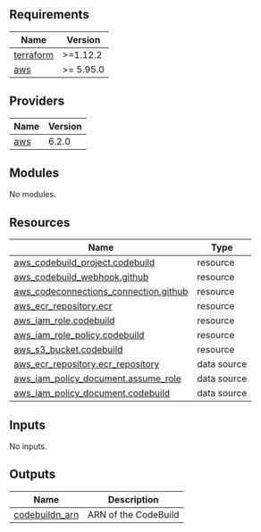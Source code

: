 <!-- BEGIN_TF_DOCS -->
## Requirements

| Name | Version |
|------|---------|
| <a name="requirement_terraform"></a> [terraform](#requirement\_terraform) | >=1.12.2 |
| <a name="requirement_aws"></a> [aws](#requirement\_aws) | >= 5.95.0 |

## Providers

| Name | Version |
|------|---------|
| <a name="provider_aws"></a> [aws](#provider\_aws) | 6.2.0 |

## Modules

No modules.

## Resources

| Name | Type |
|------|------|
| [aws_codebuild_project.codebuild](https://registry.terraform.io/providers/hashicorp/aws/latest/docs/resources/codebuild_project) | resource |
| [aws_codebuild_webhook.github](https://registry.terraform.io/providers/hashicorp/aws/latest/docs/resources/codebuild_webhook) | resource |
| [aws_codeconnections_connection.github](https://registry.terraform.io/providers/hashicorp/aws/latest/docs/resources/codeconnections_connection) | resource |
| [aws_ecr_repository.ecr](https://registry.terraform.io/providers/hashicorp/aws/latest/docs/resources/ecr_repository) | resource |
| [aws_iam_role.codebuild](https://registry.terraform.io/providers/hashicorp/aws/latest/docs/resources/iam_role) | resource |
| [aws_iam_role_policy.codebuild](https://registry.terraform.io/providers/hashicorp/aws/latest/docs/resources/iam_role_policy) | resource |
| [aws_s3_bucket.codebuild](https://registry.terraform.io/providers/hashicorp/aws/latest/docs/resources/s3_bucket) | resource |
| [aws_ecr_repository.ecr_repository](https://registry.terraform.io/providers/hashicorp/aws/latest/docs/data-sources/ecr_repository) | data source |
| [aws_iam_policy_document.assume_role](https://registry.terraform.io/providers/hashicorp/aws/latest/docs/data-sources/iam_policy_document) | data source |
| [aws_iam_policy_document.codebuild](https://registry.terraform.io/providers/hashicorp/aws/latest/docs/data-sources/iam_policy_document) | data source |

## Inputs

No inputs.

## Outputs

| Name | Description |
|------|-------------|
| <a name="output_codebuildn_arn"></a> [codebuildn\_arn](#output\_codebuildn\_arn) | ARN of the CodeBuild |

<!-- END_TF_DOCS -->
